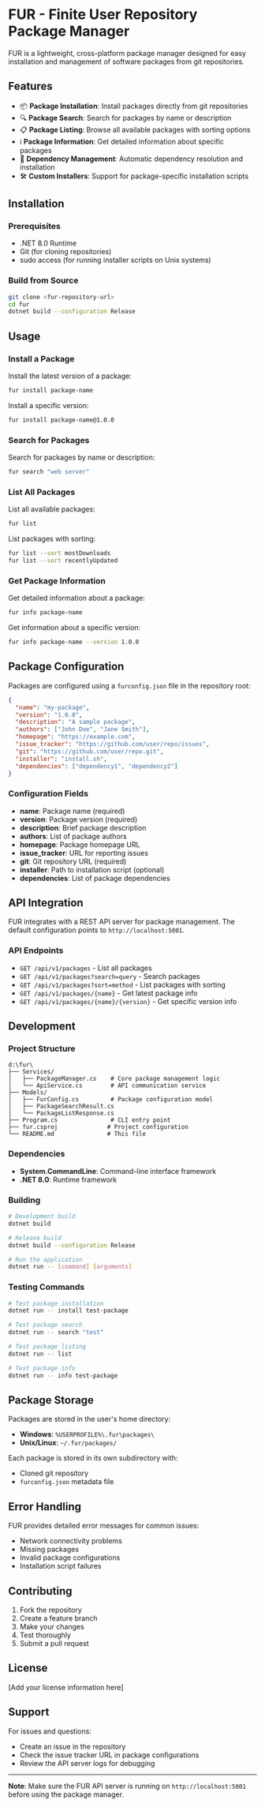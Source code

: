 # FUR - Finite User Repository Package Manager

FUR is a lightweight, cross-platform package manager designed for easy installation and management of software packages from git repositories.

## Features

- 📦 **Package Installation**: Install packages directly from git repositories
- 🔍 **Package Search**: Search for packages by name or description
- 📋 **Package Listing**: Browse all available packages with sorting options
- ℹ️ **Package Information**: Get detailed information about specific packages
- 🔗 **Dependency Management**: Automatic dependency resolution and installation
- 🛠️ **Custom Installers**: Support for package-specific installation scripts

## Installation

### Prerequisites

- .NET 8.0 Runtime
- Git (for cloning repositories)
- sudo access (for running installer scripts on Unix systems)

### Build from Source

```bash
git clone <fur-repository-url>
cd fur
dotnet build --configuration Release
```

## Usage

### Install a Package

Install the latest version of a package:
```bash
fur install package-name
```

Install a specific version:
```bash
fur install package-name@1.0.0
```

### Search for Packages

Search for packages by name or description:
```bash
fur search "web server"
```

### List All Packages

List all available packages:
```bash
fur list
```

List packages with sorting:
```bash
fur list --sort mostDownloads
fur list --sort recentlyUpdated
```

### Get Package Information

Get detailed information about a package:
```bash
fur info package-name
```

Get information about a specific version:
```bash
fur info package-name --version 1.0.0
```

## Package Configuration

Packages are configured using a `furconfig.json` file in the repository root:

```json
{
  "name": "my-package",
  "version": "1.0.0",
  "description": "A sample package",
  "authors": ["John Doe", "Jane Smith"],
  "homepage": "https://example.com",
  "issue_tracker": "https://github.com/user/repo/issues",
  "git": "https://github.com/user/repo.git",
  "installer": "install.sh",
  "dependencies": ["dependency1", "dependency2"]
}
```

### Configuration Fields

- **name**: Package name (required)
- **version**: Package version (required)
- **description**: Brief package description
- **authors**: List of package authors
- **homepage**: Package homepage URL
- **issue_tracker**: URL for reporting issues
- **git**: Git repository URL (required)
- **installer**: Path to installation script (optional)
- **dependencies**: List of package dependencies

## API Integration

FUR integrates with a REST API server for package management. The default configuration points to `http://localhost:5001`.

### API Endpoints

- `GET /api/v1/packages` - List all packages
- `GET /api/v1/packages?search=query` - Search packages
- `GET /api/v1/packages?sort=method` - List packages with sorting
- `GET /api/v1/packages/{name}` - Get latest package info
- `GET /api/v1/packages/{name}/{version}` - Get specific version info

## Development

### Project Structure

```
d:\fur\
├── Services/
│   ├── PackageManager.cs    # Core package management logic
│   └── ApiService.cs        # API communication service
├── Models/
│   ├── FurConfig.cs         # Package configuration model
│   ├── PackageSearchResult.cs
│   └── PackageListResponse.cs
├── Program.cs               # CLI entry point
├── fur.csproj              # Project configuration
└── README.md               # This file
```

### Dependencies

- **System.CommandLine**: Command-line interface framework
- **.NET 8.0**: Runtime framework

### Building

```bash
# Development build
dotnet build

# Release build
dotnet build --configuration Release

# Run the application
dotnet run -- [command] [arguments]
```

### Testing Commands

```bash
# Test package installation
dotnet run -- install test-package

# Test package search
dotnet run -- search "test"

# Test package listing
dotnet run -- list

# Test package info
dotnet run -- info test-package
```

## Package Storage

Packages are stored in the user's home directory:
- **Windows**: `%USERPROFILE%\.fur\packages\`
- **Unix/Linux**: `~/.fur/packages/`

Each package is stored in its own subdirectory with:
- Cloned git repository
- `furconfig.json` metadata file

## Error Handling

FUR provides detailed error messages for common issues:
- Network connectivity problems
- Missing packages
- Invalid package configurations
- Installation script failures

## Contributing

1. Fork the repository
2. Create a feature branch
3. Make your changes
4. Test thoroughly
5. Submit a pull request

## License

[Add your license information here]

## Support

For issues and questions:
- Create an issue in the repository
- Check the issue tracker URL in package configurations
- Review the API server logs for debugging

---

**Note**: Make sure the FUR API server is running on `http://localhost:5001` before using the package manager.
